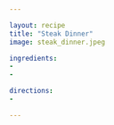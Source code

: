 ```yaml
---

layout: recipe
title: "Steak Dinner"
image: steak_dinner.jpeg

ingredients:
- 
- 

directions:
- 

---
```




